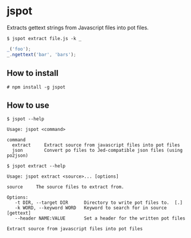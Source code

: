 # jspot

Extracts gettext strings from Javascript files into pot files.

```
$ jspot extract file.js -k _
```

```javascript
_('foo');
_.ngettext('bar', 'bars');
```

## How to install

```
# npm install -g jspot
```

## How to use

```
$ jspot --help                      

Usage: jspot <command>

command     
  extract     Extract source from javascript files into pot files
  json        Convert po files to Jed-compatible json files (using po2json)

$ jspot extract --help

Usage: jspot extract <source>... [options]

source     The source files to extract from.

Options:
   -t DIR, --target DIR      Directory to write pot files to.  [.]
   -k WORD, --keyword WORD   Keyword to search for in source  [gettext]
   --header NAME:VALUE       Set a header for the written pot files

Extract source from javascript files into pot files
```
